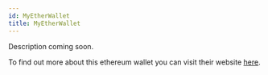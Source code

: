 ```yaml
---
id: MyEtherWallet
title: MyEtherWallet
---
```


Description coming soon.



To find out more about this ethereum wallet you can visit their website [here](https://www.myetherwallet.com/).
